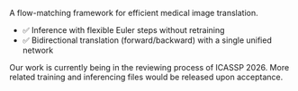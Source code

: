 A flow-matching framework for efficient medical image translation.
- ✅ Inference with flexible Euler steps without retraining
- ✅ Bidirectional translation (forward/backward) with a single unified network

Our work is currently being in the reviewing process of ICASSP 2026. More related training and inferencing files would be released upon acceptance.

